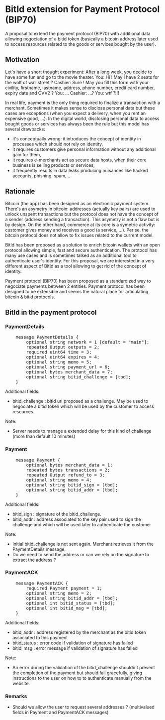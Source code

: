 # BitId extension for Payment Protocol (BIP70)

A proposal to extend the payment protocol (BIP70) with additional data allowing negociation of a bitid token (basically a bitcoin address later used to access resources related to the goods or services bought by the user).


## Motivation

Let's have a short thought experiment: After a long week, you decide to have some fun and go to the movie theater.
You: Hi ! May I have 2 seats for the wolf of wall street ?
Cashier: Sure ! May you fill this form with your civility, firstname, lastname, address, phone number, credit card number, expiry date and CVV2 ?
You: ...
Cashier: ...?
You: wtf ?!!!

In real life, payment is the only thing required to finalize a transaction with a merchant. Sometimes it makes sense to disclose personal data but these cases are exceptions (when you expect a delivery, when you rent an expensive good, ...). In the digital world, disclosing personal data to access bought goods or services has always been the rule but this model has several drawbacks:
- it's conceptually wrong: it introduces the concept of identity in processes which should not rely on identity,
- it requires customers give personal information without any additional gain for them,
- it requires e-merchants act as secure data hosts, when their core business is selling products or services, 
- it frequently results in data leaks producing nuisances like hacked accounts, phishing, spam,...


## Rationale

Bitcoin (the app) has been designed as an electronic payment system. There's an asymetry in bitcoin: addresses (actually key pairs) are used to unlock unspent transactions but the protocol does not have the concept of a sender (address sending a transaction). This asymetry is not a flaw but is by design. On the other hand, commerce at its core is a symetric activity: customer gives money and receives a good (a service, ...). Per se, the bitcoin protocol does not allow to fix issues related to the current model.

BitId has been proposed as a solution to enrich bitcoin wallets with an open protocol allowing simple, fast and secure authentication. 
The protocol has many use cases and is sometimes talked as an additional tool to authenticate user's identity. For this proposal, we are interested in a very different aspect of BitId as a tool allowing to get rid of the concept of identity. 

Payment protocol (BIP70) has been proposed as a standardized way to negociate payments between 2 entities. Payment protocol has been designed to be extensible and seems the natural place for articulating bitcoin & bitid protocols.


## BitId in the payment protocol

### PaymentDetails 

<pre>
    message PaymentDetails {
        optional string network = 1 [default = "main"];
        repeated Output outputs = 2;
        required uint64 time = 3;
        optional uint64 expires = 4;
        optional string memo = 5;
        optional string payment_url = 6;
        optional bytes merchant_data = 7;
        optional string bitid_challenge = [tbd];
    }
</pre>

Additional fields:
- bitid_challenge : bitid uri proposed as a challenge. May be used to negociate a bitid token which will be used by the customer to access resources. 

Note: 
- Server needs to manage a extended delay for this kind of challenge (more than default 10 minutes)


### Payment

<pre>
    message Payment {
        optional bytes merchant_data = 1;
        repeated bytes transactions = 2;
        repeated Output refund_to = 3;
        optional string memo = 4;
        optional string bitid_sign = [tbd];
        optional string bitid_addr = [tbd];
    }
</pre>

Additional fields:
- bitid_sign : signature of the bitid_challenge.
- bitid_addr : address associated to the key pair used to sign the challenge and which will be used later to authenticate the customer

Note:
- Initial bitid_challenge is not sent again. Merchant retrieves it from the PaymentDetails message.
- Do we need to send the address or can we rely on the signature to extract the address ?


### PaymentACK

<pre>
    message PaymentACK {
        required Payment payment = 1;
        optional string memo = 2;
        optional string bitid_addr = [tbd];
        optional int bitid_status = [tbd];
        optional int bitid_msg = [tbd];
    }
</pre>

Additional fields:
- bitid_addr : address registered by the merchant as the bitid token associated to this payment
- bitid_status : error code if validation of signature has failed
- bitid_msg : error message if validation of signature has failed

Note:
- An error during the validation of the bitid_challenge shouldn't prevent the completion of the payment but should fail gracefully, giving instructions to the user on how to to authenticate manually from the website. 


### Remarks

- Should we allow the user to request several addresses ? (multivalued fields in Payment and PaymentACK messages)